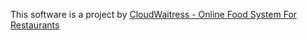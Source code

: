 This software is a project by [CloudWaitress - Online Food System For Restaurants](https://www.cloudwaitress.com)
